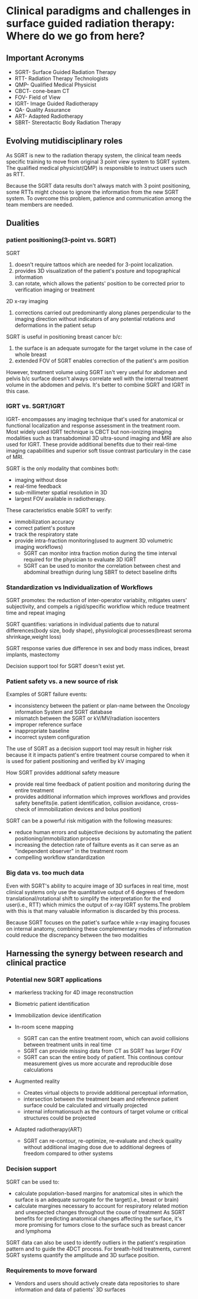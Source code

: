 # Clinical paradigms and challenges in surface guided radiation therapy: Where do we go from here?

## Important Acronyms
* SGRT- Surface Guided Radiation Therapy
* RTT- Radiation Therapy Technologists
* QMP- Qualified Medical Physicist
* CBCT- cone-beam CT
* FOV- Field of View
* IGRT- Image Guided Radiotherapy
* QA- Quality Assurance
* ART- Adapted Radiotherapy
* SBRT- Stereotactic Body Radiation Therapy
## Evolving mutidisciplinary roles
As SGRT is new to the radiation therapy system, the clinical team needs specific training to move from original 3 point view system to SGRT system.
The qualified medical physicist(QMP) is responsible to instruct users such as RTT.

Because the SGRT data results don't always match with 3 point positioning, some RTTs might choose to ignore the information from the new SGRT system. To overcome this problem, patience and communication among the team members are needed.

## Dualities
### patient positioning(3-point vs. SGRT)
SGRT
1. doesn't require tattoos which are needed for 3-point localization. 
2. provides 3D visualization of the patient's posture and topographical information
3. can rotate, which allows the patients' position to be corrected prior to verification imaging or treatment

2D x-ray imaging
1. corrections carried out predominantly along planes perpendicular to the imaging direction without indicators of any potential rotations and deformations in the patient setup

SGRT is useful in positioning breast cancer b/c: 
1. the surface is an adequate surrogate for the target volume in the case of whole breast
2. extended FOV of SGRT enables correction of the patient's arm position

However, treatment volume using SGRT isn't very useful for abdomen and pelvis b/c surface doesn't always correlate well with the internal
treatment volume in the abdomen and pelvis. It's better to combine SGRT and IGRT in this case.

### IGRT vs. SGRT/IGRT
IGRT- encompasses any imaging technique that's used for anatomical or functional localization and response assessment in the treatment room.
Most widely used IGRT technique is CBCT but non-ionizing imaging modalities such as transabdominal 3D ultra-sound imaging and MRI are also used for
IGRT. These provide additional benefits due to their real-time imaging capabilities and superior soft tissue contrast particulary in the case of MRI.

SGRT is the only modality that combines both: 
* imaging without dose 
* real-time feedback
* sub-millimeter spatial resolution in 3D
* largest FOV available in radiotherapy.

These caracteristics enable SGRT to verify:
* immobilization accuracy
* correct patient's posture
* track the respiratory state
* provide intra-fraction monitoring(used to augment 3D volumetric imaging workflows)
  * SGRT can monitor intra fraction motion during the time interval required for the physician to evaluate 3D IGRT
  * SGRT can be used to monitor the correlation between chest and abdominal breathign during lung SBRT to detect baseline drifts

### Standardization vs Individualization of Workflows
SGRT promotes: the reduction of inter-operator variabiity, mitigates users' subjectivity, and compels a rigid/specific workflow which reduce treatment time and repeat 
imaging

SGRT quantifies: variations in individual patients due to natural differences(body size, body shape), physiological processes(breast seroma shrinkage,weight loss)

SGRT response varies due difference in sex and body mass indices, breast implants, mastectomy

Decision support tool for SGRT doesn't exist yet. 

### Patient safety vs. a new source of risk
Examples of SGRT failure events:
* inconsistency between the patient or plan-name between the Oncology information System and SGRT database
* mismatch between the SGRT or kV/MV/radiation isocenters
* improper reference surface
* inappropriate baseline
* incorrect system configuration

The use of SGRT as a decision support tool may result in higher risk because it it impacts patient's entire treatment course compared to when 
it is used for patient positioning and verified by kV imaging

How SGRT provides additional safety measure
* provide real time feedback of patient position and monitoring during the entire treatment
* provides additional information which improves workflows and provides safety benefits(ie. patient identification, collision avoidance, cross-check of immobilization devices and bolus position)

SGRT can be a powerful risk mitigation with the following measures:
* reduce human errors and subjective decisions by automating the patient positioning/immobilization process
* increasing the detection rate of failture events as it can serve as an "independent observer" in the treatment room
* compelling workflow standardization
### Big data vs. too much data
Even with SGRT's ability to acquire image of 3D surfaces in real time, most clinical systems only use the quantitative output of 6 degrees of freedom translational/rotational shift to simplify the interpretation for the end user(i.e., RTT) which mimics the output of x-ray IGRT systems.The problem with this is that many valuable information is discarded by this process.

Because SGRT focuses on the patiet's surface while x-ray imaging focuses on internal anatomy, combining these complementary modes of information could reduce the discrepancy between the two modalities

## Harnessing the synergy between research and clinical practice

### Potential new SGRT applications
* markerless tracking for 4D image reconstruction
* Biometric patient identification
* Immobilization device identification
* In-room scene mapping
  * SGRT can can the entire treatment room, which can avoid collisions between treatment units in real time
  * SGRT can provide missing data from CT as SGRT has larger FOV
  * SGRT can scan the entire body of patient. This continous contour measurement gives us more accurate and reproducible dose calculations

* Augmented reality
   * Creates virtual objects to provide additional perceptual information,
   * intersection between the treatment beam and reference patient surface could be calculated and virtually projected
   * internal informationsuch as the contours of target volume or critical structures could be projected
* Adapted radiotherapy(ART)
  * SGRT can re-contour, re-optimize, re-evaluate and check quality without additional imaging dose due to additional degrees of freedom compared to other systems
### Decision support
SGRT can be used to:
* calculate population-based margins for anatomical sites in which the surface is an adequate surrogate for the target(i.e., breast or brain)
* calculate margines necessary to account for respiratory related motion and unexpected changes throughout the couse of treatment
As SGRT benefits for predicting anatomical changes affecting the surface, it's more promising for tumors close to the surface such as breast cancer and lymphoma

SGRT data can also be used to identify outliers in the patient's respiration pattern and to guide the 4DCT process. For breath-hold treatments, current SGRT systems quantify the amplitude and 3D surface position.

### Requirements to move forward
* Vendors and users should actively create data repositories to share information and data of patients' 3D surfaces
